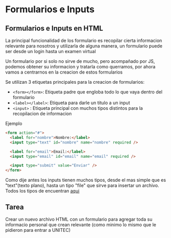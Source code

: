 # Formularios e Inputs

## Formularios e Inputs en HTML

La principal funcionalidad de los formulario es recopilar cierta informacion relevante para nosotros y utilizarla de alguna manera,
un formulario puede ser desde un login hasta un examen virtual

Un formulario por si solo no sirve de mucho, pero acompañado por JS, podemos obtener su informacion y tratarla como querramos,
por ahora vamos a centrarnos en la creacion de estos formularios

Se utilizan 3 etiquetas principales para la creacion de formularios:

- ```<form></form>```: Etiqueta padre que engloba todo lo que vaya dentro del formulario
- ```<label></label>```: Etiqueta para darle un titulo a un input
- ```<input>``` : Etiqueta principal con muchos tipos distintos para la recopilacion de informacion

Ejemplo

```html
<form action="#">
  <label for="nombre">Nombre:</label>
  <input type="text" id="nombre" name="nombre" required />

  <label for="email">Email:</label>
  <input type="email" id="email" name="email" required />

  <input type="submit" value="Enviar" />
</form>
```

Como dije antes los inputs tienen muchos tipos, desde el mas simple que es "text"(texto plano), hasta un tipo "file" que sirve para insertar un archivo.
Todos los tipos de encuentran [aqui](https://developer.mozilla.org/es/docs/Web/HTML/Element/input)

## Tarea

Crear un nuevo archivo HTML con un formulario para agregar toda su informacio personal que crean relevante (como minimo lo mismo que le pidieron para entrar a UNITEC)
